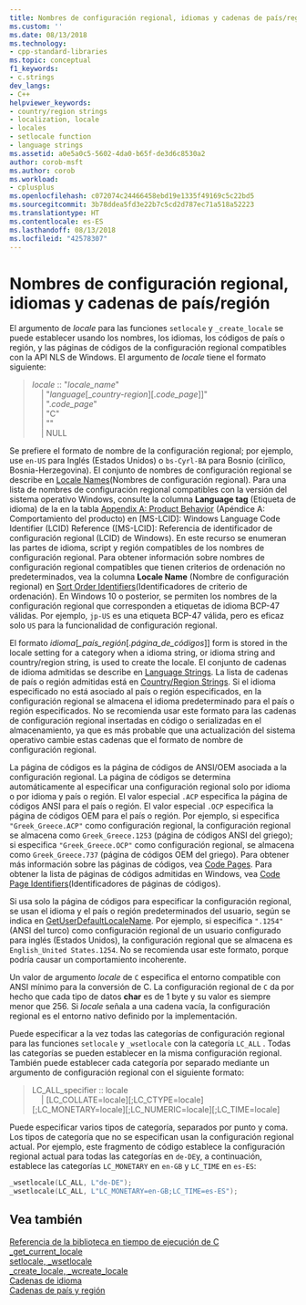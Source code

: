 ```yaml
---
title: Nombres de configuración regional, idiomas y cadenas de país/región | Microsoft Docs
ms.custom: ''
ms.date: 08/13/2018
ms.technology:
- cpp-standard-libraries
ms.topic: conceptual
f1_keywords:
- c.strings
dev_langs:
- C++
helpviewer_keywords:
- country/region strings
- localization, locale
- locales
- setlocale function
- language strings
ms.assetid: a0e5a0c5-5602-4da0-b65f-de3d6c8530a2
author: corob-msft
ms.author: corob
ms.workload:
- cplusplus
ms.openlocfilehash: c072074c24466458ebd19e1335f49169c5c22bd5
ms.sourcegitcommit: 3b78ddea5fd3e22b7c5cd2d787ec71a518a52223
ms.translationtype: HT
ms.contentlocale: es-ES
ms.lasthandoff: 08/13/2018
ms.locfileid: "42578307"
---
```

# <a name="locale-names-languages-and-countryregion-strings"></a>Nombres de configuración regional, idiomas y cadenas de país/región

El argumento de *locale* para las funciones `setlocale` y `_create_locale` se puede establecer usando los nombres, los idiomas, los códigos de país o región, y las páginas de códigos de la configuración regional compatibles con la API NLS de Windows. El argumento de *locale* tiene el formato siguiente:

> *locale* :: "*locale_name*"  
&nbsp;&nbsp;&nbsp;&nbsp;| "*language*\[\_*country-region*]\[.*code_page*]]"  
&nbsp;&nbsp;&nbsp;&nbsp;| ".*code_page*"  
&nbsp;&nbsp;&nbsp;&nbsp;| "C"  
&nbsp;&nbsp;&nbsp;&nbsp;| ""  
&nbsp;&nbsp;&nbsp;&nbsp;| NULL  

Se prefiere el formato de nombre de la configuración regional; por ejemplo, use `en-US` para Inglés (Estados Unidos) o `bs-Cyrl-BA` para Bosnio (cirílico, Bosnia-Herzegovina). El conjunto de nombres de configuración regional se describe en [Locale Names](/windows/desktop/Intl/locale-names)(Nombres de configuración regional). Para una lista de nombres de configuración regional compatibles con la versión del sistema operativo Windows, consulte la columna **Language tag** (Etiqueta de idioma) de la en la tabla [Appendix A: Product Behavior](https://msdn.microsoft.com/library/cc233982.aspx) (Apéndice A: Comportamiento del producto) en [MS-LCID]: Windows Language Code Identifier (LCID) Reference ([MS-LCID]: Referencia de identificador de configuración regional (LCID) de Windows). En este recurso se enumeran las partes de idioma, script y región compatibles de los nombres de configuración regional. Para obtener información sobre nombres de configuración regional compatibles que tienen criterios de ordenación no predeterminados, vea la columna **Locale Name** (Nombre de configuración regional) en [Sort Order Identifiers](/windows/desktop/Intl/sort-order-identifiers)(Identificadores de criterio de ordenación). En Windows 10 o posterior, se permiten los nombres de la configuración regional que corresponden a etiquetas de idioma BCP-47 válidas. Por ejemplo, `jp-US` es una etiqueta BCP-47 válida, pero es eficaz solo `US` para la funcionalidad de configuración regional.

El formato *idioma*[*_país_región*[.*página_de_códigos*]] form is stored in the locale setting for a category when a idioma string, or idioma string and country/region string, is used to create the locale. El conjunto de cadenas de idioma admitidas se describe en [Language Strings](../c-runtime-library/language-strings.md). La lista de cadenas de país o región admitidas está en [Country/Region Strings](../c-runtime-library/country-region-strings.md). Si el idioma especificado no está asociado al país o región especificados, en la configuración regional se almacena el idioma predeterminado para el país o región especificados. No se recomienda usar este formato para las cadenas de configuración regional insertadas en código o serializadas en el almacenamiento, ya que es más probable que una actualización del sistema operativo cambie estas cadenas que el formato de nombre de configuración regional.

La página de códigos es la página de códigos de ANSI/OEM asociada a la configuración regional. La página de códigos se determina automáticamente al especificar una configuración regional solo por idioma o por idioma y país o región. El valor especial `.ACP` especifica la página de códigos ANSI para el país o región. El valor especial `.OCP` especifica la página de códigos OEM para el país o región. Por ejemplo, si especifica `"Greek_Greece.ACP"` como configuración regional, la configuración regional se almacena como `Greek_Greece.1253` (página de códigos ANSI del griego); si especifica `"Greek_Greece.OCP"` como configuración regional, se almacena como `Greek_Greece.737` (página de códigos OEM del griego). Para obtener más información sobre las páginas de códigos, vea [Code Pages](../c-runtime-library/code-pages.md). Para obtener la lista de páginas de códigos admitidas en Windows, vea [Code Page Identifiers](/windows/desktop/Intl/code-page-identifiers)(Identificadores de páginas de códigos).

Si usa solo la página de códigos para especificar la configuración regional, se usan el idioma y el país o región predeterminados del usuario, según se indica en [GetUserDefaultLocaleName](/windows/desktop/api/winnls/nf-winnls-getuserdefaultlocalename). Por ejemplo, si especifica `".1254"` (ANSI del turco) como configuración regional de un usuario configurado para inglés (Estados Unidos), la configuración regional que se almacena es `English_United States.1254`. No se recomienda usar este formato, porque podría causar un comportamiento incoherente.

Un valor de argumento *locale* de `C` especifica el entorno compatible con ANSI mínimo para la conversión de C. La configuración regional de `C` da por hecho que cada tipo de datos **char** es de 1 byte y su valor es siempre menor que 256. Si *locale* señala a una cadena vacía, la configuración regional es el entorno nativo definido por la implementación.

Puede especificar a la vez todas las categorías de configuración regional para las funciones `setlocale` y `_wsetlocale` con la categoría `LC_ALL` . Todas las categorías se pueden establecer en la misma configuración regional. También puede establecer cada categoría por separado mediante un argumento de configuración regional con el siguiente formato:

> LC_ALL_specifier :: locale  
&nbsp;&nbsp;&nbsp;&nbsp;| [LC_COLLATE=locale][;LC_CTYPE=locale][;LC_MONETARY=locale][;LC_NUMERIC=locale][;LC_TIME=locale]

Puede especificar varios tipos de categoría, separados por punto y coma. Los tipos de categoría que no se especifican usan la configuración regional actual. Por ejemplo, este fragmento de código establece la configuración regional actual para todas las categorías en `de-DE`y, a continuación, establece las categorías `LC_MONETARY` en `en-GB` y `LC_TIME` en `es-ES`:

```C
_wsetlocale(LC_ALL, L"de-DE");
_wsetlocale(LC_ALL, L"LC_MONETARY=en-GB;LC_TIME=es-ES");
```

## <a name="see-also"></a>Vea también

[Referencia de la biblioteca en tiempo de ejecución de C](../c-runtime-library/c-run-time-library-reference.md)  
[_get_current_locale](../c-runtime-library/reference/get-current-locale.md)  
[setlocale, _wsetlocale](../c-runtime-library/reference/setlocale-wsetlocale.md)  
[_create_locale, _wcreate_locale](../c-runtime-library/reference/create-locale-wcreate-locale.md)  
[Cadenas de idioma](../c-runtime-library/language-strings.md)  
[Cadenas de país y región](../c-runtime-library/country-region-strings.md)  
